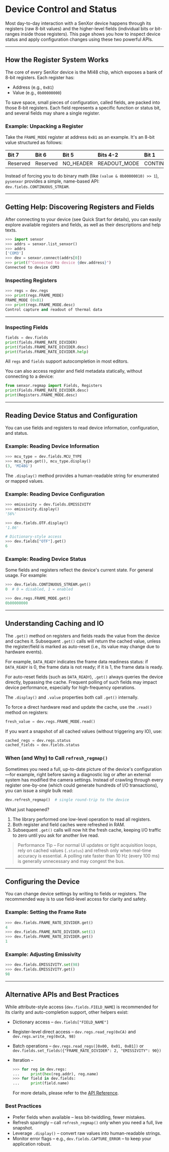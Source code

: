 # Device Control and Status

Most day-to-day interaction with a SenXor device happens through its registers (raw 8-bit values) and the higher-level fields (individual bits or bit-ranges inside those registers). This page shows you how to inspect device status and apply configuration changes using these two powerful APIs.

---

## How the Register System Works

The core of every SenXor device is the MI48 chip, which exposes a bank of 8-bit registers. Each register has:

- Address (e.g., `0xB1`)
- Value (e.g., `0b00000000`)

To save space, small pieces of configuration, called fields, are packed into those 8-bit registers. Each field represents a specific function or status bit, and several fields may share a single register.

### Example: Unpacking a Register

Take the `FRAME_MODE` register at address `0xB1` as an example. It's an 8-bit value structured as follows:

| Bit 7    | Bit 6    | Bit 5     | Bits 4-2     | Bit 1             | Bit 0            |
|:---------|:---------|:----------|:-------------|:------------------|:-----------------|
| Reserved | Reserved | NO_HEADER | READOUT_MODE | CONTINUOUS_STREAM | GET_SINGLE_FRAME |

Instead of forcing you to do binary math (like `(value & 0b00000010) >> 1`), `pysenxor` provides a simple, name-based API: `dev.fields.CONTINUOUS_STREAM`.

---

## Getting Help: Discovering Registers and Fields

After connecting to your device (see Quick Start for details), you can easily explore available registers and fields, as well as their descriptions and help texts.

```python
>>> import senxor
>>> addrs = senxor.list_senxor()
>>> addrs
['COM3']
>>> dev = senxor.connect(addrs[0])
>>> print(f"Connected to device {dev.address}")
Connected to device COM3
```

### Inspecting Registers

```python
>>> regs = dev.regs
>>> print(regs.FRAME_MODE)
FRAME_MODE (0xB1)
>>> print(regs.FRAME_MODE.desc)
Control capture and readout of thermal data
```

---

### Inspecting Fields

```python
fields = dev.fields
print(fields.FRAME_RATE_DIVIDER)
print(fields.FRAME_RATE_DIVIDER.desc)
print(fields.FRAME_RATE_DIVIDER.help)
```

All `regs` and `fields` support autocompletion in most editors.

You can also access register and field metadata statically, without connecting to a device:

```python
from senxor.regmap import Fields, Registers
print(Fields.FRAME_RATE_DIVIDER.desc)
print(Registers.FRAME_MODE.desc)
```

---

## Reading Device Status and Configuration

You can use fields and registers to read device information, configuration, and status.

### Example: Reading Device Information

```python
>>> mcu_type = dev.fields.MCU_TYPE
>>> mcu_type.get(), mcu_type.display()
(3, 'MI48G')
```

The `.display()` method provides a human-readable string for enumerated or mapped values.

### Example: Reading Device Configuration

```python
>>> emissivity = dev.fields.EMISSIVITY
>>> emissivity.display()
'56%'

>>> dev.fields.OTF.display()
'1.06'

# Dictionary-style access
>>> dev.fields["OTF"].get()
6
```

### Example: Reading Device Status

Some fields and registers reflect the device's current state. For general usage. For example:

```python
>>> dev.fields.CONTINUOUS_STREAM.get()
0  # 0 = disabled, 1 = enabled

>>> dev.regs.FRAME_MODE.get()
0b00000000
```

---
## Understanding Caching and IO

The `.get()` method on registers and fields reads the value from the device and caches it. Subsequent `.get()` calls will return the cached value, unless the register/field is marked as auto-reset (i.e., its value may change due to hardware events).

For example, `DATA_READY` indicates the frame data readiness status: if `DATA_READY` is 0, the frame data is not ready; if it is 1, the frame data is ready.


For auto-reset fields (such as `DATA_READY`), `.get()` always queries the device directly, bypassing the cache. Frequent polling of such fields may impact device performance, especially for high-frequency operations.

The `.display()` and `.value` properties both call `.get()` internally.

To force a direct hardware read and update the cache, use the `.read()` method on registers:

```python
fresh_value = dev.regs.FRAME_MODE.read()
```

If you want a snapshot of all cached values (without triggering any IO), use:

```python
cached_regs = dev.regs.status
cached_fields = dev.fields.status
```

### When (and Why) to Call `refresh_regmap()`

Sometimes you need a full, up-to-date picture of the device's configuration—for example, right before saving a diagnostic log or after an external system has modified the camera settings. Instead of crawling through every register one-by-one (which could generate hundreds of I/O transactions), you can issue a *single* bulk read:

```python
dev.refresh_regmap()  # single round-trip to the device

```

What just happened?

1. The library performed one low-level operation to read all registers.
2. Both register and field caches were refreshed in RAM.
3. Subsequent `.get()` calls will now hit the fresh cache, keeping I/O traffic to zero until you ask for another live read.

> Performance Tip – For normal UI updates or tight acquisition loops, rely on cached values (`.status`) and refresh only when real-time accuracy is essential. A polling rate faster than 10 Hz (every 100 ms) is generally unnecessary and may congest the bus.

---

## Configuring the Device

You can change device settings by writing to fields or registers. The recommended way is to use field-level access for clarity and safety.

### Example: Setting the Frame Rate

```python
>>> dev.fields.FRAME_RATE_DIVIDER.get()
4
>>> dev.fields.FRAME_RATE_DIVIDER.set(1)
>>> dev.fields.FRAME_RATE_DIVIDER.get()
1
```

### Example: Adjusting Emissivity

```python
>>> dev.fields.EMISSIVITY.set(98)
>>> dev.fields.EMISSIVITY.get()
98
```

---

## Alternative APIs and Best Practices

While attribute-style access (`dev.fields.FIELD_NAME`) is recommended for its clarity and auto-completion support, other helpers exist:

- Dictionary access – `dev.fields["FIELD_NAME"]`
- Register-level direct access – `dev.regs.read_reg(0xCA)` and `dev.regs.write_reg(0xCA, 98)`
- Batch operations – `dev.regs.read_regs([0x00, 0x01, 0xB1])` or `dev.fields.set_fields({"FRAME_RATE_DIVIDER": 2, "EMISSIVITY": 90})`
- Iteration –
  ```python
  >>> for reg in dev.regs:
  ...     print(hex(reg.addr), reg.name)
  >>> for field in dev.fields:
  ...     print(field.name)
  ```

  For more details, please refer to the [API Reference](../api/regmap.md).

### Best Practices

- Prefer fields when available – less bit-twiddling, fewer mistakes.
- Refresh sparingly – call `refresh_regmap()` only when you need a full, live snapshot.
- Leverage `.display()` – convert raw values into human-readable strings.
- Monitor error flags – e.g., `dev.fields.CAPTURE_ERROR` – to keep your application robust.
